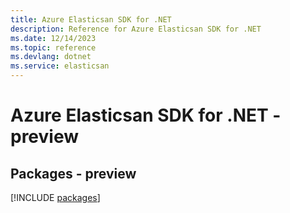 ```yaml
---
title: Azure Elasticsan SDK for .NET
description: Reference for Azure Elasticsan SDK for .NET
ms.date: 12/14/2023
ms.topic: reference
ms.devlang: dotnet
ms.service: elasticsan
---
```

# Azure Elasticsan SDK for .NET - preview
## Packages - preview
[!INCLUDE [packages](elasticsan-index.md)]